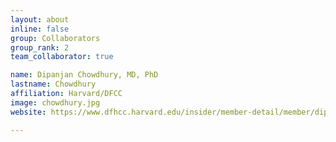 ```yaml
---
layout: about
inline: false
group: Collaborators
group_rank: 2
team_collaborator: true

name: Dipanjan Chowdhury, MD, PhD
lastname: Chowdhury
affiliation: Harvard/DFCC
image: chowdhury.jpg
website: https://www.dfhcc.harvard.edu/insider/member-detail/member/dipanjan-chowdhury-phd/

---
```

